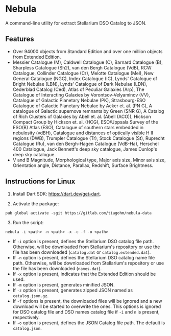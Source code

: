 # Nebula

A command-line utility for extract Stellarium DSO Catalog to JSON.

## Features
* Over 94000 objects from Standard Edition and over one million objects from Extended Edition.
* Messier Catalogue (M), Caldwell Catalogue (C), Barnard Catalogue (B), Sharpless Catalogue (Sh2), van den Bergh Catalogue (VdB), RCW Catalogue, Collinder Catalogue (Cr), Melotte Catalogue (Mel), New General Catalogue (NGC), Index Catalogue (IC), Lynds' Catalogue of Bright Nebulae (LBN), Lynds' Catalogue of Dark Nebulae (LDN), Cederblad Catalog (Ced), Atlas of Peculiar Galaxies (Arp), The Catalogue of Interacting Galaxies by Vorontsov-Velyaminov (VV), Catalogue of Galactic Planetary Nebulae (PK), Strasbourg-ESO Catalogue of Galactic Planetary Nebulae by Acker et. al. (PN G), A catalogue of Galactic supernova remnants by Green (SNR G), A Catalog of Rich Clusters of Galaxies by Abell et. al. (Abell (ACO)), Hickson Compact Group by Hickson et. al. (HCG), ESO/Uppsala Survey of the ESO(B) Atlas (ESO), Catalogue of southern stars embedded in nebulosity (vdBH), Catalogue and distances of optically visible H II regions (DWB), Trumpler Catalogue (Tr), Stock Catalogue (St), Ruprecht Catalogue (Ru), van den Bergh-Hagen Catalogue (VdB-Ha), Herschel 400 Catalogue, Jack Bennett's deep sky catalogue, James Dunlop's deep sky catalogue.
* V and B Magnitude, Morphological type, Major axis size, Minor axis size, Orientation angle, Distance, Parallax, Redshift, Surface Brightness.

## Instructions for Linux

1. Install Dart SDK: https://dart.dev/get-dart.

2. Activate the package:

```
pub global activate -sgit https://gitlab.com/tiagohm/nebula-data
```

3. Run the script:

```shell
nebula -i <path> -n <path> -x -c -f -o <path>
```

* If `-i` option is present, defines the Stellarium DSO catalog file path. Otherwise, will be downloaded from Stellarium's repository or use the file has been downloaded (`catalog.dat` or `catalog.extended.dat`).
* If `-n` option is present, defines the Stellarium DSO catalog name file path. Otherwise, will be downloaded from Stellarium's repository or use the file has been downloaded (`names.dat`).
* If `-x` option is present, indicates that the Extended Edition should be used.
* If `-m` option is present, generates minified JSON.
* If `-z` option is present, generates zipped JSON named as `catalog.json.gz`.
* If `-f` options is present, the downloaded files will be ignored and a new download will be started to overwrite the ones. This options is ignored for DSO catalog file and DSO names catalog file if `-i` and `n` is present, respectively.
* If `-o` option is present, defines the JSON Catalog file path. The default is `catalog.json`.